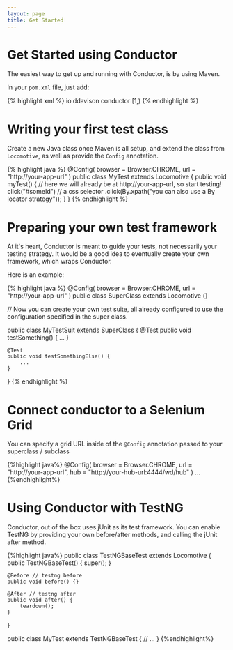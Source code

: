 ```yaml
---
layout: page
title: Get Started
---
```


Get Started using Conductor
===

The easiest way to get up and running with Conductor, is by using Maven.

In your `pom.xml` file, just add:

{% highlight xml %}
<dependency>
  <groupId>io.ddavison</groupId>
  <artifactId>conductor</artifactId>
  <version>[1,)</version>
</dependency>
{% endhighlight %}

Writing your first test class
===
Create a new Java class once Maven is all setup, and extend the class from  `Locomotive`, as well as provide
the `Config` annotation.

{% highlight java %}
@Config(
    browser = Browser.CHROME,
    url     = "http://your-app-url"
)
public class MyTest extends Locomotive {
    public void myTest() {
        // here we will already be at http://your-app-url, so start testing!
        click("#someId") // a css selector
        .click(By.xpath("you can also use a By locator strategy"));
    }
}
{% endhighlight %}

Preparing your own test framework
===
At it's heart, Conductor is meant to guide your tests, not necessarily your testing strategy.  It would be a good idea
to eventually create your own framework, which wraps Conductor.

Here is an example:

{% highlight java %}
@Config(
    browser = Browser.CHROME,
    url     = "http://your-app-url"
)
public class SuperClass extends Locomotive {}

// Now you can create your own test suite, all already configured to use the configuration specified in the super class.

public class MyTestSuit extends SuperClass {
    @Test
    public void testSomething() {
        ...
    }
    
    @Test
    public void testSomethingElse() {
        ...
    }
}
{% endhighlight %}

Connect conductor to a Selenium Grid
===
You can specify a grid URL inside of the `@Config` annotation passed to your superclass / subclass

{%highlight java%}
@Config(
    browser = Browser.CHROME,
    url     = "http://your-app-url",
    hub     = "http://your-hub-url:4444/wd/hub"
)
...
{%endhighlight%}

Using Conductor with TestNG
===
Conductor, out of the box uses jUnit as its test framework.  You can enable TestNG by providing your own before/after
methods, and calling the jUnit after method.

{%highlight java%}
public class TestNGBaseTest extends Locomotive {
    public TestNGBaseTest() {
        super();
    }
    
    @Before // testng before
    public void before() {}
    
    @After // testng after
    public void after() {
        teardown();
    }
}

public class MyTest extends TestNGBaseTest {
    // ...
}
{%endhighlight%}
